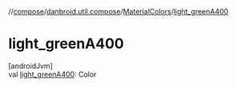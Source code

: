 //[compose](../../../index.md)/[danbroid.util.compose](../index.md)/[MaterialColors](index.md)/[light_greenA400](light_green-a400.md)

# light_greenA400

[androidJvm]\
val [light_greenA400](light_green-a400.md): Color

